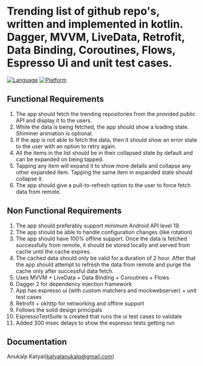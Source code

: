 
# Trending list of github repo's, written and implemented in kotlin. Dagger, MVVM, LiveData, Retrofit, Data Binding, Coroutines, Flows, Espresso Ui and unit test cases.

[![Language](https://img.shields.io/badge/Language-Kotlin-orange)](https://kotlinlang.org/)
[![Platform](https://img.shields.io/badge/Platform-Android-brightgreen)](https://developer.android.com/docs)

## Functional Requirements
1. The app should fetch the trending repositories from the provided public API and display it to the
users.
2. While the data is being fetched, the app should show a loading state. Shimmer animation is
optional.
3. If the app is not able to fetch the data, then it should show an error state to the user with an
option to retry again.
4. All the items in the list should be in their collapsed state by default and can be expanded on
being tapped.
5. Tapping any item will expand it to show more details and collapse any other expanded item.
Tapping the same item in expanded state should collapse it.
6. The app should give a pull-to-refresh option to the user to force fetch data from remote.

## Non Functional Requirements
1. The app should preferably support minimum Android API level 19.
2. The app should be able to handle configuration changes (like rotation)
3. The app should have 100% offline support. Once the data is fetched successfully from remote, it
should be stored locally and served from cache until the cache expires.
4. The cached data should only be valid for a duration of 2 hour. After that the app should attempt
to refresh the data from remote and purge the cache only after successful data fetch.
5. Uses MVVM + LiveData + Data Binding + Coroutines + Flows
6. Dagger 2 for dependency injection framework
7. App has espresso ui (with custom matchers and mockwebserver) + unit test cases
8. Retrofit + okhttp for networking and offline support
9. Follows the solid design principals
10. EspressoTestSuite is created that runs the ui test cases to validate 
11. Added 300 msec delays to show the espresso tests getting run

## Documentation
Anukalp Katyal(katyalanukalp@gmail.com)
